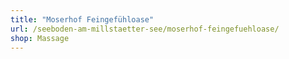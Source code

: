 ```yaml
---
title: "Moserhof Feingefühloase"
url: /seeboden-am-millstaetter-see/moserhof-feingefuehloase/
shop: Massage
---
```

